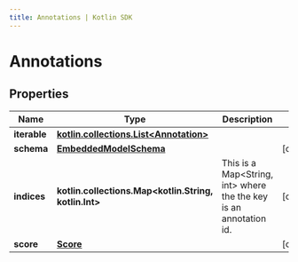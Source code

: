 ```yaml
---
title: Annotations | Kotlin SDK
---
```



# Annotations

## Properties
Name | Type | Description | Notes
------------ | ------------- | ------------- | -------------
**iterable** | [**kotlin.collections.List&lt;Annotation&gt;**](Annotation) |  | 
**schema** | [**EmbeddedModelSchema**](EmbeddedModelSchema) |  |  [optional]
**indices** | **kotlin.collections.Map&lt;kotlin.String, kotlin.Int&gt;** | This is a Map&lt;String, int&gt; where the the key is an annotation id. |  [optional]
**score** | [**Score**](Score) |  |  [optional]



